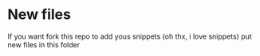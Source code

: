 New files
==============

If you want fork this repo to add yous snippets (oh thx, i love snippets) put new files in this folder